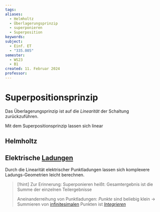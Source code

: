 ```yaml
---
tags: 
aliases:
  - Helmholtz
  - Überlagerungsprinzip
  - superponieren
  - Superposition
keywords: 
subject:
  - Einf. ET
  - "335.005"
semester:
  - WS23
  - B1
created: 11. Februar 2024
professor:
---
```

 

# Superpositionsprinzip

Das Überlagerungsprinzip ist auf die *Linearität* der Schaltung zurückzuführen.

Mit dem Superpositionsprinzip lassen sich linear

## Helmholtz

## Elektrische [Ladungen](Statisches%20E-Feld.md)

Durch die Linearität elektrischer Punktladungen lassen sich komplexere Ladungs-Geometrien leicht berechnen. 

> [!hint] Zur Erinnerung:
> Superponieren heißt: Gesamtergebnis ist die Summe der einzelnen Teilergebnisse
> 
> Aneinanderreihung von Punktladungen: *Punkte* sind beliebig klein $\to$ Summieren von [infinitesimalen](../Mathematik/{MOC}%20Infinitesimalrechnung.md) Punkten ist *[Integrieren](../Mathematik/mathe%20(3)/Integralrechnung.md)*   
